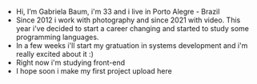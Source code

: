 - Hi, I’m Gabriela Baum, i'm 33 and i live in Porto Alegre - Brazil
- Since 2012 i work with photography and since 2021 with video. This year i've decided to start a career changing and started to study some programming languages.
- In a few weeks i'll start my gratuation in systems development and i'm really excited about it :)
- Right now i'm studying front-end 
- I hope soon i make my first project upload here



